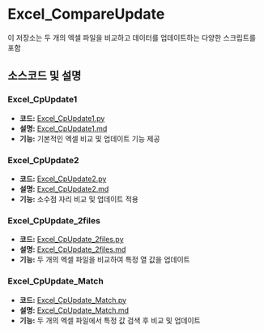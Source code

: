 # Excel_CompareUpdate

이 저장소는 두 개의 엑셀 파일을 비교하고 데이터를 업데이트하는 다양한 스크립트를 포함

## 소스코드 및 설명

### Excel_CpUpdate1

- **코드:** [Excel_CpUpdate1.py](Excel_CpUpdate1.py)
- **설명:** [Excel_CpUpdate1.md](Excel_CpUpdate1.md)
- **기능:** 기본적인 엑셀 비교 및 업데이트 기능 제공

### Excel_CpUpdate2

- **코드:** [Excel_CpUpdate2.py](Excel_CpUpdate2.py)
- **설명:** [Excel_CpUpdate2.md](Excel_CpUpdate2.md)
- **기능:** 소수점 자리 비교 및 업데이트 적용

### Excel_CpUpdate_2files

- **코드:** [Excel_CpUpdate_2files.py](Excel_CpUpdate_2files.py)
- **설명:** [Excel_CpUpdate_2files.md](Excel_CpUpdate_2files.md)
- **기능:** 두 개의 엑셀 파일을 비교하여 특정 열 값을 업데이트

### Excel_CpUpdate_Match

- **코드:** [Excel_CpUpdate_Match.py](Excel_CpUpdate_Match.py)
- **설명:** [Excel_CpUpdate_Match.md](Excel_CpUpdate_Match.md)
- **기능:** 두 개의 엑셀 파일에서 특정 값 검색 후 비교 및 업데이트